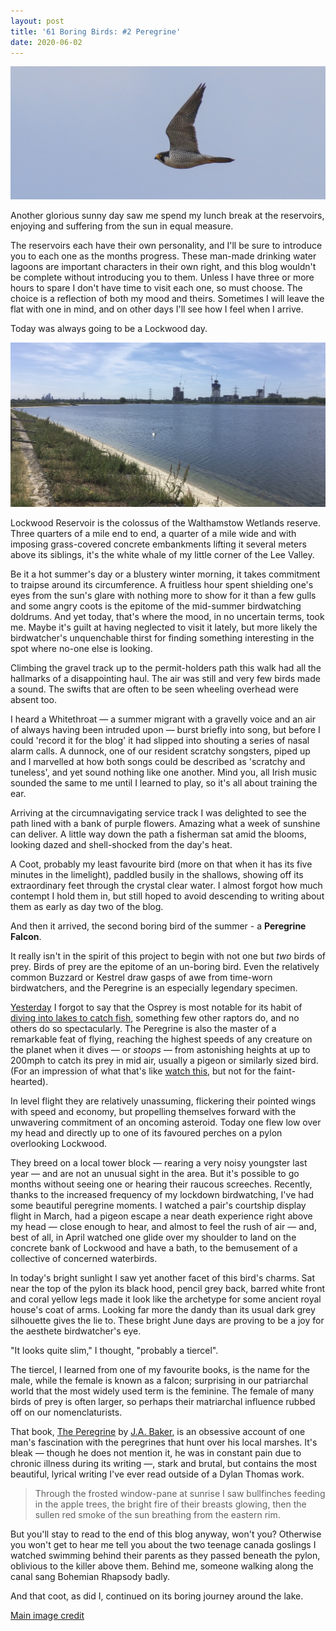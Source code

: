 ```yaml
---
layout: post
title: '61 Boring Birds: #2 Peregrine'
date: 2020-06-02
---
```

![image](/assets/img/peregrine.png)

Another glorious sunny day saw me spend my lunch break at the reservoirs, enjoying and suffering from the sun in equal measure.

The reservoirs each have their own personality, and I'll be sure to introduce you to each one as the months progress. These man-made drinking water lagoons are important characters in their own right, and this blog wouldn't be complete without introducing you to them. Unless I have three or more hours to spare I don't have time to visit each one, so must choose. The choice is a reflection of both my mood and theirs. Sometimes I will leave the flat with one in mind, and on other days I'll see how I feel when I arrive.

Today was always going to be a Lockwood day.

![image](/assets/img/lockwood.jpg)

Lockwood Reservoir is the colossus of the Walthamstow Wetlands reserve. Three quarters of a mile end to end, a quarter of a mile wide and with imposing grass-covered concrete embankments lifting it several meters above its siblings, it's the white whale of my little corner of the Lee Valley. 

Be it a hot summer's day or a blustery winter morning, it takes commitment to traipse around its circumference. A fruitless hour spent shielding one's eyes from the sun's glare with nothing more to show for it than a few gulls and some angry coots is the epitome of the mid-summer birdwatching doldrums. And yet today, that's where the mood, in no uncertain terms, took me. Maybe it's guilt at having neglected to visit it lately, but more likely the birdwatcher's unquenchable thirst for finding something interesting in the spot where no-one else is looking.

Climbing the gravel track up to the permit-holders path this walk had all the hallmarks of a disappointing haul. The air was still and very few birds made a sound. The swifts that are often to be seen wheeling overhead were absent too.

I heard a Whitethroat &mdash; a summer migrant with a gravelly voice and an air of always having been intruded upon &mdash; burst briefly into song, but before I could 'record it for the blog' it had slipped into shouting a series of nasal alarm calls. A dunnock, one of our resident scratchy songsters, piped up and I marvelled at how both songs could be described as 'scratchy and tuneless', and yet sound nothing like one another. Mind you, all Irish music sounded the same to me until I learned to play, so it's all about training the ear.

Arriving at the circumnavigating service track I was delighted to see the path lined with a bank of purple flowers. Amazing what a week of sunshine can deliver. A little way down the path a fisherman sat amid the blooms, looking dazed and shell-shocked from the day's heat.

A Coot, probably my least favourite bird (more on that when it has its five minutes in the limelight), paddled busily in the shallows, showing off its extraordinary feet through the crystal clear water. I almost forgot how much contempt I hold them in, but still hoped to avoid descending to writing about them as early as day two of the blog.

And then it arrived, the second boring bird of the summer - a **Peregrine Falcon**.

It really isn't in the spirit of this project to begin with not one but _two_ birds of prey. Birds of prey are the epitome of an un-boring bird. Even the relatively common Buzzard or Kestrel draw gasps of awe from time-worn birdwatchers, and the Peregrine is an especially legendary specimen.

[Yesterday](/2020/06/01/osprey) I forgot to say that the Osprey is most notable for its habit of [diving into lakes to catch fish](https://www.youtube.com/watch?v=428L7cR4AMU), something few other raptors do, and no others do so spectacularly. The Peregrine is also the master of a remarkable feat of flying, reaching the highest speeds of any creature on the planet when it dives &mdash; or _stoops_ &mdash; from astonishing heights at up to 200mph to catch its prey in mid air, usually a pigeon or similarly sized bird. (For an impression of what that's like [watch this](https://www.reddit.com/r/natureismetal/comments/65vuot/peregrine_falcon_breaks_the_neck_of_a_mallard/), but not for the faint-hearted).

In level flight they are relatively unassuming, flickering their pointed wings with speed and economy, but propelling themselves forward with the unwavering commitment of an oncoming asteroid. Today one flew low over my head and directly up to one of its favoured perches on a pylon overlooking Lockwood. 

They breed on a local tower block &mdash; rearing a very noisy youngster last year &mdash; and are not an unusual sight in the area. But it's possible to go months without seeing one or hearing their raucous screeches. Recently, thanks to the increased frequency of my lockdown birdwatching, I've had some beautiful peregrine moments. I watched a pair's courtship display flight in March, had a pigeon escape a near death experience right above my head &mdash; close enough to hear, and almost to feel the rush of air &mdash; and, best of all, in April watched one glide over my shoulder to land on the concrete bank of Lockwood and have a bath, to the bemusement of a collective of concerned waterbirds.

In today's bright sunlight I saw yet another facet of this bird's charms. Sat near the top of the pylon its black hood, pencil grey back, barred white front and coral yellow legs made it look like the archetype for some ancient royal house's coat of arms. Looking far more the dandy than its usual dark grey silhouette gives the lie to. These bright June days are proving to be a joy for the aesthete birdwatcher's eye. 

"It looks quite slim," I thought, "probably a tiercel".

The tiercel, I learned from one of my favourite books, is the name for the male, while the female is known as a falcon; surprising in our patriarchal world that the most widely used term is the feminine. The female of many birds of prey is often larger, so perhaps their matriarchal influence rubbed off on our nomenclaturists.

That book, [The Peregrine](https://wordery.com/the-peregrine-50th-anniversary-edition-j-a-baker-9780008216214) by [J.A. Baker](https://www.irishtimes.com/culture/books/the-secret-life-behind-the-writer-of-england-s-greatest-cult-book-1.3333957), is an obsessive account of one man's fascination with the peregrines that hunt over his local marshes. It's bleak &mdash; though he does not mention it, he was in constant pain due to chronic illness during its writing &mdash;, stark and brutal, but contains the most beautiful, lyrical writing I've ever read outside of a Dylan Thomas work.

> Through the frosted window-pane at sunrise I saw bullfinches feeding in the apple trees, the bright fire of their breasts glowing, then the sullen red smoke of the sun breathing from the eastern rim.

But you'll stay to read to the end of this blog anyway, won't you? Otherwise you won't get to hear me tell you about the two teenage canada goslings I watched swimming behind their parents as they passed beneath the pylon, oblivious to the killer above them. Behind me, someone walking along the canal sang Bohemian Rhapsody badly. 

And that coot, as did I, continued on its boring journey around the lake.

[Main image credit](https://commons.wikimedia.org/wiki/File:Peregrine_Falcon_(Falco_peregrinus)_(39637662561).jpg)
